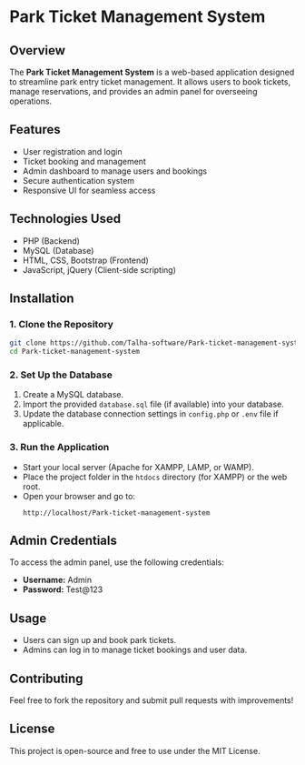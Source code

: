 # Park Ticket Management System

## Overview
The **Park Ticket Management System** is a web-based application designed to streamline park entry ticket management. It allows users to book tickets, manage reservations, and provides an admin panel for overseeing operations.

## Features
- User registration and login
- Ticket booking and management
- Admin dashboard to manage users and bookings
- Secure authentication system
- Responsive UI for seamless access

## Technologies Used
- PHP (Backend)
- MySQL (Database)
- HTML, CSS, Bootstrap (Frontend)
- JavaScript, jQuery (Client-side scripting)

## Installation

### 1. Clone the Repository
```bash
git clone https://github.com/Talha-software/Park-ticket-management-system.git
cd Park-ticket-management-system
```

### 2. Set Up the Database
1. Create a MySQL database.
2. Import the provided `database.sql` file (if available) into your database.
3. Update the database connection settings in `config.php` or `.env` file if applicable.

### 3. Run the Application
- Start your local server (Apache for XAMPP, LAMP, or WAMP).
- Place the project folder in the `htdocs` directory (for XAMPP) or the web root.
- Open your browser and go to:
  ```
  http://localhost/Park-ticket-management-system
  ```

## Admin Credentials
To access the admin panel, use the following credentials:
- **Username:** Admin
- **Password:** Test@123

## Usage
- Users can sign up and book park tickets.
- Admins can log in to manage ticket bookings and user data.

## Contributing
Feel free to fork the repository and submit pull requests with improvements!

## License
This project is open-source and free to use under the MIT License.

